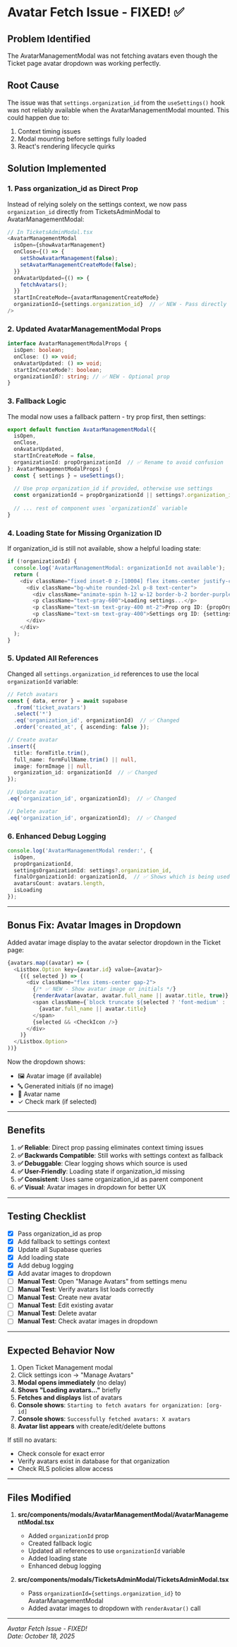 # Avatar Fetch Issue - FIXED! ✅

## Problem Identified
The AvatarManagementModal was not fetching avatars even though the Ticket page avatar dropdown was working perfectly.

## Root Cause
The issue was that `settings.organization_id` from the `useSettings()` hook was not reliably available when the AvatarManagementModal mounted. This could happen due to:
1. Context timing issues
2. Modal mounting before settings fully loaded
3. React's rendering lifecycle quirks

## Solution Implemented

### 1. Pass organization_id as Direct Prop
Instead of relying solely on the settings context, we now pass `organization_id` directly from TicketsAdminModal to AvatarManagementModal:

```typescript
// In TicketsAdminModal.tsx
<AvatarManagementModal
  isOpen={showAvatarManagement}
  onClose={() => {
    setShowAvatarManagement(false);
    setAvatarManagementCreateMode(false);
  }}
  onAvatarUpdated={() => {
    fetchAvatars();
  }}
  startInCreateMode={avatarManagementCreateMode}
  organizationId={settings.organization_id}  // ✅ NEW - Pass directly
/>
```

### 2. Updated AvatarManagementModal Props
```typescript
interface AvatarManagementModalProps {
  isOpen: boolean;
  onClose: () => void;
  onAvatarUpdated: () => void;
  startInCreateMode?: boolean;
  organizationId?: string; // ✅ NEW - Optional prop
}
```

### 3. Fallback Logic
The modal now uses a fallback pattern - try prop first, then settings:

```typescript
export default function AvatarManagementModal({ 
  isOpen, 
  onClose, 
  onAvatarUpdated, 
  startInCreateMode = false, 
  organizationId: propOrganizationId  // ✅ Rename to avoid confusion
}: AvatarManagementModalProps) {
  const { settings } = useSettings();
  
  // Use prop organization_id if provided, otherwise use settings
  const organizationId = propOrganizationId || settings?.organization_id;
  
  // ... rest of component uses `organizationId` variable
}
```

### 4. Loading State for Missing Organization ID
If organization_id is still not available, show a helpful loading state:

```typescript
if (!organizationId) {
  console.log('AvatarManagementModal: organizationId not available');
  return (
    <div className="fixed inset-0 z-[10004] flex items-center justify-center bg-black/50">
      <div className="bg-white rounded-2xl p-8 text-center">
        <div className="animate-spin h-12 w-12 border-b-2 border-purple-600 mx-auto mb-4"></div>
        <p className="text-gray-600">Loading settings...</p>
        <p className="text-sm text-gray-400 mt-2">Prop org ID: {propOrganizationId || 'not provided'}</p>
        <p className="text-sm text-gray-400">Settings org ID: {settings?.organization_id || 'undefined'}</p>
      </div>
    </div>
  );
}
```

### 5. Updated All References
Changed all `settings.organization_id` references to use the local `organizationId` variable:

```typescript
// Fetch avatars
const { data, error } = await supabase
  .from('ticket_avatars')
  .select('*')
  .eq('organization_id', organizationId)  // ✅ Changed
  .order('created_at', { ascending: false });

// Create avatar
.insert({
  title: formTitle.trim(),
  full_name: formFullName.trim() || null,
  image: formImage || null,
  organization_id: organizationId  // ✅ Changed
});

// Update avatar
.eq('organization_id', organizationId);  // ✅ Changed

// Delete avatar  
.eq('organization_id', organizationId);  // ✅ Changed
```

### 6. Enhanced Debug Logging
```typescript
console.log('AvatarManagementModal render:', { 
  isOpen, 
  propOrganizationId,
  settingsOrganizationId: settings?.organization_id,
  finalOrganizationId: organizationId,  // ✅ Shows which is being used
  avatarsCount: avatars.length,
  isLoading
});
```

---

## Bonus Fix: Avatar Images in Dropdown

Added avatar image display to the avatar selector dropdown in the Ticket page:

```typescript
{avatars.map((avatar) => (
  <Listbox.Option key={avatar.id} value={avatar}>
    {({ selected }) => (
      <div className="flex items-center gap-2">
        {/* ✅ NEW - Show avatar image or initials */}
        {renderAvatar(avatar, avatar.full_name || avatar.title, true)}
        <span className={`block truncate ${selected ? 'font-medium' : 'font-normal'}`}>
          {avatar.full_name || avatar.title}
        </span>
        {selected && <CheckIcon />}
      </div>
    )}
  </Listbox.Option>
))}
```

Now the dropdown shows:
- 🖼️ Avatar image (if available)
- 🔤 Generated initials (if no image)
- 📝 Avatar name
- ✓ Check mark (if selected)

---

## Benefits

1. **✅ Reliable**: Direct prop passing eliminates context timing issues
2. **✅ Backwards Compatible**: Still works with settings context as fallback
3. **✅ Debuggable**: Clear logging shows which source is used
4. **✅ User-Friendly**: Loading state if organization_id missing
5. **✅ Consistent**: Uses same organization_id as parent component
6. **✅ Visual**: Avatar images in dropdown for better UX

---

## Testing Checklist

- [x] Pass organization_id as prop
- [x] Add fallback to settings context
- [x] Update all Supabase queries
- [x] Add loading state
- [x] Add debug logging
- [x] Add avatar images to dropdown
- [ ] **Manual Test**: Open "Manage Avatars" from settings menu
- [ ] **Manual Test**: Verify avatars list loads correctly
- [ ] **Manual Test**: Create new avatar
- [ ] **Manual Test**: Edit existing avatar
- [ ] **Manual Test**: Delete avatar
- [ ] **Manual Test**: Check avatar images in dropdown

---

## Expected Behavior Now

1. Open Ticket Management modal
2. Click settings icon → "Manage Avatars"
3. **Modal opens immediately** (no delay)
4. **Shows "Loading avatars..."** briefly
5. **Fetches and displays** list of avatars
6. **Console shows**: `Starting to fetch avatars for organization: [org-id]`
7. **Console shows**: `Successfully fetched avatars: X avatars`
8. **Avatar list appears** with create/edit/delete buttons

If still no avatars:
- Check console for exact error
- Verify avatars exist in database for that organization
- Check RLS policies allow access

---

## Files Modified

1. **src/components/modals/AvatarManagementModal/AvatarManagementModal.tsx**
   - Added `organizationId` prop
   - Created fallback logic
   - Updated all references to use `organizationId` variable
   - Added loading state
   - Enhanced debug logging

2. **src/components/modals/TicketsAdminModal/TicketsAdminModal.tsx**
   - Pass `organizationId={settings.organization_id}` to AvatarManagementModal
   - Added avatar images to dropdown with `renderAvatar()` call

---

*Avatar Fetch Issue - FIXED!*  
*Date: October 18, 2025*
